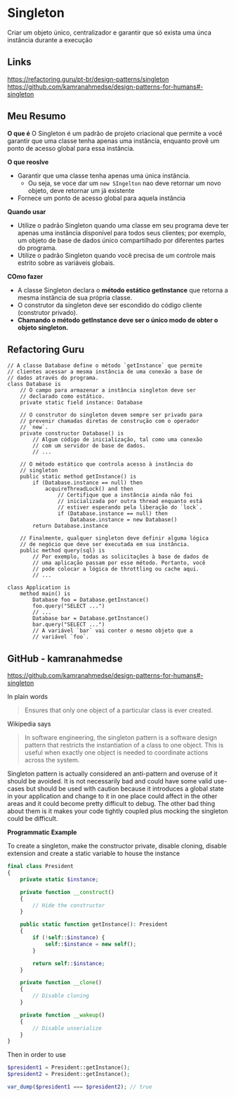 # Singleton

Criar um objeto único, centralizador e garantir que só exista uma únca instância durante a execução

## Links

https://refactoring.guru/pt-br/design-patterns/singleton
https://github.com/kamranahmedse/design-patterns-for-humans#-singleton

## Meu Resumo

**O que é**
O Singleton é um padrão de projeto criacional que permite a você garantir que uma classe tenha apenas uma instância, enquanto provê um ponto de acesso global para essa instância.

**O que reoslve**
+ Garantir que uma classe tenha apenas uma única instância. 
  - Ou seja, se voce dar um `new SIngelton` nao deve retornar um novo objeto, deve retornar um já existente
+ Fornece um ponto de acesso global para aquela instância

**Quando usar**
+  Utilize o padrão Singleton quando uma classe em seu programa deve ter apenas uma instância disponível para todos seus clientes; por exemplo, um objeto de base de dados único compartilhado por diferentes partes do programa.
+ Utilize o padrão Singleton quando você precisa de um controle mais estrito sobre as variáveis globais.

**COmo fazer**
+ A classe Singleton declara o **método estático getInstance** que retorna a mesma instância de sua própria classe.
+ O construtor da singleton deve ser escondido do código cliente (construtor privado). 
+ **Chamando o método getInstance deve ser o único modo de obter o objeto singleton.**


## Refactoring Guru

````
// A classe Database define o método `getInstance` que permite
// clientes acessar a mesma instância de uma conexão a base de
// dados através do programa.
class Database is
    // O campo para armazenar a instância singleton deve ser
    // declarado como estático.
    private static field instance: Database

    // O construtor do singleton devem sempre ser privado para
    // prevenir chamadas diretas de construção com o operador
    // `new`.
    private constructor Database() is
        // Algum código de inicialização, tal como uma conexão
        // com um servidor de base de dados.
        // ...

    // O método estático que controla acesso à instância do
    // singleton
    public static method getInstance() is
        if (Database.instance == null) then
            acquireThreadLock() and then
                // Certifique que a instância ainda não foi
                // inicializada por outra thread enquanto está
                // estiver esperando pela liberação do `lock`.
                if (Database.instance == null) then
                    Database.instance = new Database()
        return Database.instance

    // Finalmente, qualquer singleton deve definir alguma lógica
    // de negócio que deve ser executada em sua instância.
    public method query(sql) is
        // Por exemplo, todas as solicitações à base de dados de
        // uma aplicação passam por esse método. Portanto, você
        // pode colocar a lógica de throttling ou cache aqui.
        // ...

class Application is
    method main() is
        Database foo = Database.getInstance()
        foo.query("SELECT ...")
        // ...
        Database bar = Database.getInstance()
        bar.query("SELECT ...")
        // A variável `bar` vai conter o mesmo objeto que a
        // variável `foo`.
````

## GitHub - kamranahmedse

https://github.com/kamranahmedse/design-patterns-for-humans#-singleton


In plain words
> Ensures that only one object of a particular class is ever created.

Wikipedia says
> In software engineering, the singleton pattern is a software design pattern that restricts the instantiation of a class to one object. This is useful when exactly one object is needed to coordinate actions across the system.

Singleton pattern is actually considered an anti-pattern and overuse of it should be avoided. It is not necessarily bad and could have some valid use-cases but should be used with caution because it introduces a global state in your application and change to it in one place could affect in the other areas and it could become pretty difficult to debug. The other bad thing about them is it makes your code tightly coupled plus mocking the singleton could be difficult.

**Programmatic Example**

To create a singleton, make the constructor private, disable cloning, disable extension and create a static variable to house the instance
```php
final class President
{
    private static $instance;

    private function __construct()
    {
        // Hide the constructor
    }

    public static function getInstance(): President
    {
        if (!self::$instance) {
            self::$instance = new self();
        }

        return self::$instance;
    }

    private function __clone()
    {
        // Disable cloning
    }

    private function __wakeup()
    {
        // Disable unserialize
    }
}
```
Then in order to use
```php
$president1 = President::getInstance();
$president2 = President::getInstance();

var_dump($president1 === $president2); // true
```
